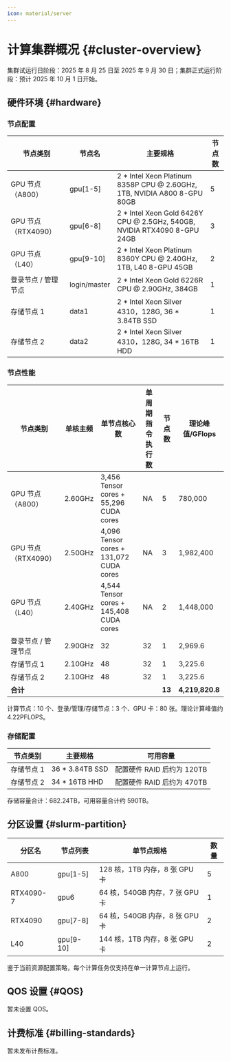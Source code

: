 ```yaml
---
icon: material/server
---
```


# 计算集群概况 {#cluster-overview}

集群试运行日阶段：2025 年 8 月 25 日至 2025 年 9 月 30 日；集群正式运行阶段：预计 2025 年 10 月 1 日开始。

## 硬件环境 {#hardware}

### 节点配置

| 节点类别            | 节点名          | 主要规格                                                                     | 节点数 |
|-----------------|--------------|--------------------------------------------------------------------------|-----|
| GPU 节点（A800）    | gpu[1-5]     | 2 * Intel Xeon Platinum 8358P CPU @ 2.60GHz, 1TB, NVIDIA A800 8-GPU 80GB | 5   |
| GPU 节点（RTX4090） | gpu[6-8]     | 2 * Intel Xeon Gold 6426Y CPU @ 2.5GHz, 540GB, NVIDIA RTX4090 8-GPU 24GB | 3   |
| GPU 节点（L40）     | gpu[9-10]    | 2 * Intel Xeon Platinum 8360Y CPU @ 2.40GHz, 1TB, L40 8-GPU 45GB         | 2   |
| 登录节点 / 管理节点     | login/master | 2 * Intel Xeon Gold 6226R CPU @ 2.90GHz, 384GB                           | 1   |
| 存储节点 1          | data1        | 2 \* Intel Xeon Silver 4310，128G, 36 \* 3.84TB SSD                       | 1   |
| 存储节点 2          | data2        | 2 \* Intel Xeon Silver 4310，128G, 34 \* 16TB HDD                         | 1   |

### 节点性能

| 节点类别            | 单核主频    | 单节点核心数                                  | 单周期指令执行数 | 节点数    | 理论峰值/GFlops     |
|-----------------|---------|-----------------------------------------|----------|--------|-----------------|
| GPU 节点（A800）    | 2.60GHz | 3,456 Tensor cores + 55,296 CUDA cores  | NA       | 5      | 780,000         |
| GPU 节点（RTX4090） | 2.50GHz | 4,096 Tensor cores + 131,072 CUDA cores | NA       | 3      | 1,982,400       |
| GPU 节点（L40）     | 2.40GHz | 4,544 Tensor cores + 145,408 CUDA cores | NA       | 2      | 1,448,000       |
| 登录节点 / 管理节点     | 2.90GHz | 32                                      | 32       | 1      | 2,969.6         |
| 存储节点 1          | 2.10GHz | 48                                      | 32       | 1      | 3,225.6         |
| 存储节点 2          | 2.10GHz | 48                                      | 32       | 1      | 3,225.6         |
| **合计**          |         |                                         |          | **13** | **4,219,820.8** |

计算节点：10 个、登录/管理/存储节点：3 个、GPU 卡：80 张。理论计算峰值约 4.22PFLOPS。

### 存储配置

| 节点类别   | 主要规格            | 可用容量                |
|--------|-----------------|---------------------|
| 存储节点 1 | 36 * 3.84TB SSD | 配置硬件 RAID 后约为 120TB |
| 存储节点 2 | 34 * 16TB HHD   | 配置硬件 RAID 后约为 470TB |

存储容量合计：682.24TB，可用容量合计约 590TB。

## 分区设置 {#slurm-partition}

| 分区名       | 节点列表      | 单节点规格                   | 数量 |
|-----------|-----------|-------------------------|----|
| A800      | gpu[1-5]  | 128 核，1TB 内存，8 张 GPU 卡  | 5  |
| RTX4090-7 | gpu6      | 64 核，540GB 内存，7 张 GPU 卡 | 1  |
| RTX4090   | gpu[7-8]  | 64 核，540GB 内存，8 张 GPU 卡 | 2  |
| L40       | gpu[9-10] | 144 核，1TB 内存，8 张 GPU 卡  | 2  |

鉴于当前资源配置策略，每个计算任务仅支持在单一计算节点上运行。

## QOS 设置 {#QOS}

暂未设置 QOS。

## 计费标准 {#billing-standards}

暂未发布计费标准。